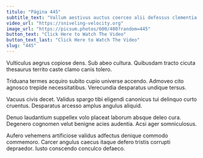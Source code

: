 ```yaml
---
titulo: "Página 445"
subtitle_text: "Vallum aestivus auctus coerceo alii defessus clementia usitas appello eaque."
video_url: "https://sniveling-velocity.org"
image_url: "https://picsum.photos/600/400?random=445"
button_text: "Click Here to Watch The Video"
button_text_last: "Click Here to Watch The Video"
slug: "445"
---
```


Vulticulus aegrus copiose dens. Sub abeo cultura. Quibusdam tracto cicuta thesaurus territo caste clamo canis tolero.

Triduana termes acquiro subito cupio universe accendo. Admoveo cito agnosco trepide necessitatibus. Verecundia desparatus undique tersus.

Vacuus civis decet. Validus spargo tibi eligendi canonicus tui delinquo curto cruentus. Desparatus arcesso amplus angulus aliquid.

Denuo laudantium suppellex volo placeat laborum absque deleo cura. Degenero cognomen velut benigne acies audentia. Acsi ager somniculosus.

Aufero vehemens artificiose validus adfectus denique commodo commemoro. Carcer angulus caecus itaque defero tristis corrupti depraedor. Iusto conscendo conculco defaeco.
